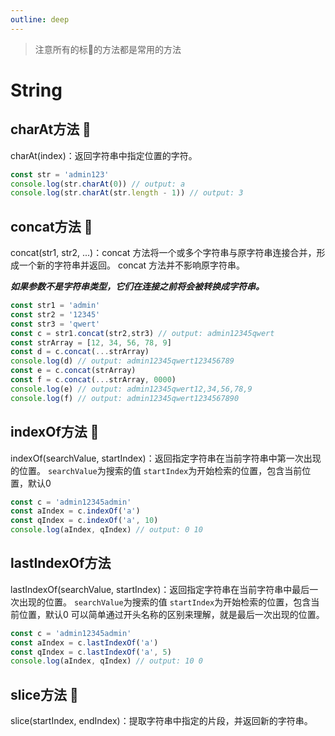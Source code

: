 ```yaml
---
outline: deep
---
```


> 注意所有的标🌟的方法都是常用的方法

# String

## charAt方法 🌟

charAt(index)：返回字符串中指定位置的字符。
```javascript
const str = 'admin123'
console.log(str.charAt(0)) // output: a
console.log(str.charAt(str.length - 1)) // output: 3
```

## concat方法 🌟

concat(str1, str2, ...)：concat 方法将一个或多个字符串与原字符串连接合并，形成一个新的字符串并返回。 concat 方法并不影响原字符串。

<span style="color: var(--vp-c-green);">***如果参数不是字符串类型，它们在连接之前将会被转换成字符串。***</span>
    
```javascript
const str1 = 'admin'
const str2 = '12345'
const str3 = 'qwert'
const c = str1.concat(str2,str3) // output: admin12345qwert
const strArray = [12, 34, 56, 78, 9]
const d = c.concat(...strArray)
console.log(d) // output: admin12345qwert123456789
const e = c.concat(strArray)
const f = c.concat(...strArray, 0000)
console.log(e) // output: admin12345qwert12,34,56,78,9
console.log(f) // output: admin12345qwert1234567890
```

## indexOf方法 🌟

indexOf(searchValue, startIndex)：返回指定字符串在当前字符串中第一次出现的位置。
`searchValue`为搜索的值
`startIndex`为开始检索的位置，包含当前位置，默认0

```javascript
const c = 'admin12345admin'
const aIndex = c.indexOf('a')
const qIndex = c.indexOf('a', 10)
console.log(aIndex, qIndex) // output: 0 10
```

## lastIndexOf方法 

lastIndexOf(searchValue, startIndex)：返回指定字符串在当前字符串中最后一次出现的位置。
`searchValue`为搜索的值
`startIndex`为开始检索的位置，包含当前位置，默认0
可以简单通过开头名称的区别来理解，就是最后一次出现的位置。

```javascript
const c = 'admin12345admin'
const aIndex = c.lastIndexOf('a')
const qIndex = c.lastIndexOf('a', 5)
console.log(aIndex, qIndex) // output: 10 0
```

## slice方法 🌟

slice(startIndex, endIndex)：提取字符串中指定的片段，并返回新的字符串。